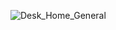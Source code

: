 ![Desk_Home_General](https://github.com/user-attachments/assets/7ae528e2-c221-4857-8714-d54a887a13b3)
